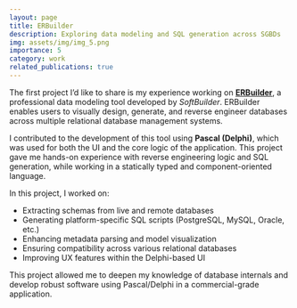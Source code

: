 ```yaml
---
layout: page
title: ERBuilder
description: Exploring data modeling and SQL generation across SGBDs
img: assets/img/img_5.png
importance: 5
category: work
related_publications: true
---
```


The first project I’d like to share is my experience working on [**ERBuilder**](https://soft-builder.com/erbuilder-data-modeler/), a professional data modeling tool developed by *SoftBuilder*. ERBuilder enables users to visually design, generate, and reverse engineer databases across multiple relational database management systems.

I contributed to the development of this tool using **Pascal (Delphi)**, which was used for both the UI and the core logic of the application. This project gave me hands-on experience with reverse engineering logic and SQL generation, while working in a statically typed and component-oriented language.




In this project, I worked on:

- Extracting schemas from live and remote databases
- Generating platform-specific SQL scripts (PostgreSQL, MySQL, Oracle, etc.)
- Enhancing metadata parsing and model visualization
- Ensuring compatibility across various relational databases
- Improving UX features within the Delphi-based UI

This project allowed me to deepen my knowledge of database internals and develop robust software using Pascal/Delphi in a commercial-grade application.

